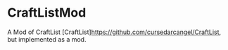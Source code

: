 # CraftListMod
A Mod of CraftList
[CraftList]https://github.com/cursedarcangel/CraftList, but implemented as a mod.
